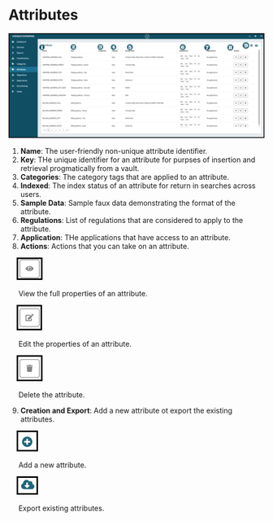 # Attributes


![attributes](../assets/images/attributes.png "Attributes Annotates")

1. **Name**: The user-friendly non-unique attribute identifier.
2. **Key**: THe unique identifier for an attribute for purpses of insertion and retrieval progmatically from a vault.
3. **Categories**: The category tags that are applied to an attribute.
4. **Indexed**: The index status of an attribute for return in searches across users.
5. **Sample Data**: Sample faux data demonstrating the format of the attribute.
6. **Regulations**: List of regulations that are considered to apply to the attribute.
7. **Application**: THe applications that have access to an attribute.
8. **Actions**: Actions that you can take on an attribute.

&nbsp;&nbsp;&nbsp;&nbsp;![view](../assets/images/view.png "View")

&nbsp;&nbsp;&nbsp;&nbsp;&nbsp;View the full properties of an attribute.

&nbsp;&nbsp;&nbsp;&nbsp;![edit](../assets/images/edit.png "Edit")

&nbsp;&nbsp;&nbsp;&nbsp;&nbsp;Edit the properties of an attribute.

&nbsp;&nbsp;&nbsp;&nbsp;![delete](../assets/images/delete.png "Delete")

&nbsp;&nbsp;&nbsp;&nbsp;&nbsp;Delete the attribute.

9. **Creation and Export**: Add a new attribute ot export the existing attributes.

&nbsp;&nbsp;&nbsp;&nbsp;![Add](../assets/images/Add.png "Add")

&nbsp;&nbsp;&nbsp;&nbsp;&nbsp;Add a new attribute.

&nbsp;&nbsp;&nbsp;&nbsp;![export](../assets/images/export.png "Export")

&nbsp;&nbsp;&nbsp;&nbsp;&nbsp;Export existing attributes.
